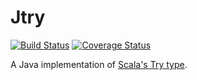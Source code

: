 Jtry
====
[![Build Status](https://travis-ci.org/ItsPriyesh/Jtry.svg?branch=master)](https://travis-ci.org/ItsPriyesh/Jtry)
[![Coverage Status](https://coveralls.io/repos/github/ItsPriyesh/Jtry/badge.svg?branch=master)](https://coveralls.io/github/ItsPriyesh/Jtry?branch=master)

A Java implementation of [Scala's Try type](http://www.scala-lang.org/api/2.12.0-M4/scala/util/Try.html).

